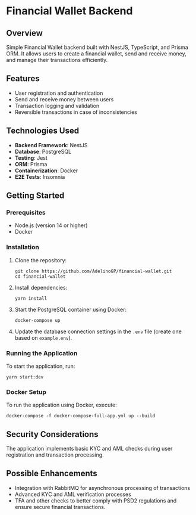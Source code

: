 # Financial Wallet Backend

## Overview
Simple Financial Wallet backend built with NestJS, TypeScript, and Prisma ORM. It allows users to create a financial wallet, send and receive money, and manage their transactions efficiently.

## Features
- User registration and authentication
- Send and receive money between users
- Transaction logging and validation
- Reversible transactions in case of inconsistencies

## Technologies Used
- **Backend Framework**: NestJS
- **Database**: PostgreSQL
- **Testing**: Jest
- **ORM**: Prisma
- **Containerization**: Docker
- **E2E Tests**: Insomnia

## Getting Started

### Prerequisites
- Node.js (version 14 or higher)
- Docker

### Installation
1. Clone the repository:
   ```
   git clone https://github.com/AdelinoGP/financial-wallet.git
   cd financial-wallet
   ```

2. Install dependencies:
   ```
   yarn install
   ```

3. Start the PostgreSQL container using Docker:
   ```
   docker-compose up
   ```

4. Update the database connection settings in the `.env` file (create one based on `example.env`).

### Running the Application
To start the application, run:
```
yarn start:dev
```

### Docker Setup
To run the application using Docker, execute:
```
docker-compose -f docker-compose-full-app.yml up --build
```

## Security Considerations
The application implements basic KYC and AML checks during user registration and transaction processing.

## Possible Enhancements
- Integration with RabbitMQ for asynchronous processing of transactions
- Advanced KYC and AML verification processes
- TFA and other checks to better comply with PSD2 regulations and ensure secure financial transactions.
